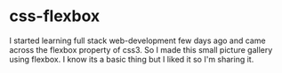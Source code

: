 # css-flexbox
I started learning full stack web-development few days ago and came across the flexbox property of css3. So I made this small picture gallery using flexbox. I know its a basic thing but I liked it so I'm sharing it.
